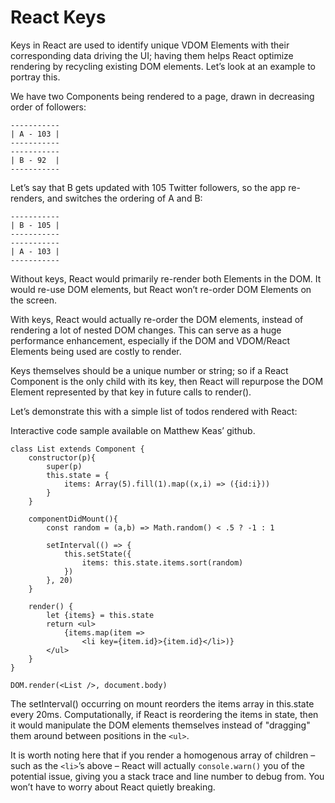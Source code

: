 # React Keys

Keys in React are used to identify unique VDOM Elements with their corresponding data driving the UI; having them helps React optimize rendering by recycling existing DOM elements. Let’s look at an example to portray this.

We have two <TwitterUser> Components being rendered to a page, drawn in decreasing order of followers:

```
-----------
| A - 103 |
-----------
-----------
| B - 92  |
-----------
```

Let’s say that B gets updated with 105 Twitter followers, so the app re-renders, and switches the ordering of A and B:

```
-----------
| B - 105 |
-----------
-----------
| A - 103 |
-----------
```

Without keys, React would primarily re-render both <TwitterUser> Elements in the DOM. It would re-use DOM elements, but React won’t re-order DOM Elements on the screen.

With keys, React would actually re-order the DOM elements, instead of rendering a lot of nested DOM changes. This can serve as a huge performance enhancement, especially if the DOM and VDOM/React Elements being used are costly to render.

Keys themselves should be a unique number or string; so if a React Component is the only child with its key, then React will repurpose the DOM Element represented by that key in future calls to render().

Let’s demonstrate this with a simple list of todos rendered with React:

Interactive code sample available on Matthew Keas’ github.

```
class List extends Component {
    constructor(p){
        super(p)
        this.state = {
            items: Array(5).fill(1).map((x,i) => ({id:i}))
        }
    }

    componentDidMount(){
        const random = (a,b) => Math.random() < .5 ? -1 : 1

        setInterval(() => {
            this.setState({
                items: this.state.items.sort(random)
            })
        }, 20)
    }

    render() {
        let {items} = this.state
        return <ul>
            {items.map(item =>
                <li key={item.id}>{item.id}</li>)}
        </ul>
    }
}

DOM.render(<List />, document.body)
```

The setInterval() occurring on mount reorders the items array in this.state every 20ms. Computationally, if React is reordering the items in state, then it would manipulate the DOM elements themselves instead of "dragging" them around between positions in the ```<ul>```.

It is worth noting here that if you render a homogenous array of children – such as the ```<li>```’s above – React will actually ```console.warn()``` you of the potential issue, giving you a stack trace and line number to debug from. You won’t have to worry about React quietly breaking.